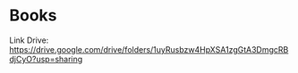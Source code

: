 # Books 

Link Drive: https://drive.google.com/drive/folders/1uyRusbzw4HpXSA1zgGtA3DmgcRBdjCyO?usp=sharing
